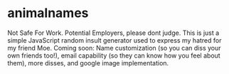 # animalnames
Not Safe For Work. Potential Employers, please dont judge. This is just a simple JavaScript random insult generator used to express my hatred for my friend Moe. Coming soon: Name customization (so you can diss your own friends too!), email capability (so they can know how you feel about them), more disses, and google image implementation. 
